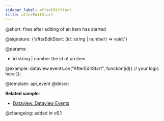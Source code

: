 ```yaml
---
sidebar_label: afterEditStart
title: afterEditStart
---          
```


@short: fires after editing of an item has started

@signature: {'afterEditStart: (id: string | number) => void;'}

@params:
- id		string | number		the id of an item

@example:
dataview.events.on("AfterEditStart", function(id){
	// your logic here
});


@template: api_event
@descr:


**Related sample**:
- [Dataview. Dataview Events](https://snippet.dhtmlx.com/2d74uyoh)


@changelog: added in v6.1
